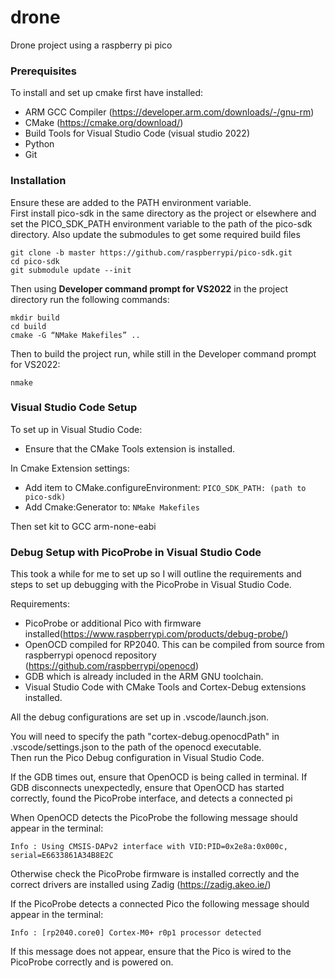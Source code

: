 # drone
Drone project using a raspberry pi pico

### Prerequisites
To install and set up cmake first have installed:
* ARM GCC Compiler (https://developer.arm.com/downloads/-/gnu-rm)
* CMake (https://cmake.org/download/)
* Build Tools for Visual Studio Code (visual studio 2022)
* Python
* Git

### Installation

Ensure these are added to the PATH environment variable. <br>
First install pico-sdk in the same directory as the project or elsewhere and set the PICO_SDK_PATH environment variable to the path of the pico-sdk directory. Also update the submodules to get some required build files <br>
```
git clone -b master https://github.com/raspberrypi/pico-sdk.git
cd pico-sdk
git submodule update --init
```
Then using __Developer command prompt for VS2022__ in the project directory run the following commands: <br>
```
mkdir build
cd build
cmake -G “NMake Makefiles” ..
```
Then to build the project run, while still in the Developer command prompt for VS2022:
```
nmake
```
### Visual Studio Code Setup

To set up in Visual Studio Code: <br>
* Ensure that the CMake Tools extension is installed. <br>

In Cmake Extension settings:
* Add item to CMake.configureEnvironment: `PICO_SDK_PATH: (path to pico-sdk)`
* Add Cmake:Generator to: `NMake Makefiles` <br>


Then set kit to GCC <version> arm-none-eabi

### Debug Setup with PicoProbe in Visual Studio Code

This took a while for me to set up so I will outline the requirements and steps to set up debugging with the PicoProbe in Visual Studio Code. <br>

Requirements:
* PicoProbe or additional Pico with firmware installed(https://www.raspberrypi.com/products/debug-probe/)
* OpenOCD compiled for RP2040. This can be compiled from source from raspberrypi openocd repository (https://github.com/raspberrypi/openocd)
* GDB which is already included in the ARM GNU toolchain.
* Visual Studio Code with CMake Tools and Cortex-Debug extensions installed.

All the debug configurations are set up in .vscode/launch.json. <br>

You will need to specify the path "cortex-debug.openocdPath" in .vscode/settings.json to the path of the openocd executable. <br>
Then run the Pico Debug configuration in Visual Studio Code. <br>

If the GDB times out, ensure that OpenOCD is being called in terminal.
If GDB disconnects unexpectedly, ensure that OpenOCD has started correctly, found the PicoProbe interface, and detects a connected pi<br>

When OpenOCD detects the PicoProbe the following message should appear in the terminal: <br>
```
Info : Using CMSIS-DAPv2 interface with VID:PID=0x2e8a:0x000c, serial=E6633861A34B8E2C
```
Otherwise check the PicoProbe firmware is installed correctly and the correct drivers are installed using Zadig (https://zadig.akeo.ie/) <br>

If the PicoProbe detects a connected Pico the following message should appear in the terminal: <br>
```
Info : [rp2040.core0] Cortex-M0+ r0p1 processor detected
```
If this message does not appear, ensure that the Pico is wired to the PicoProbe correctly and is powered on. <br>


